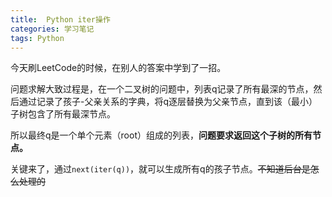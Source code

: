 ```yaml
---
title:  Python iter操作
categories: 学习笔记
tags: Python
---
```






今天刷LeetCode的时候，在别人的答案中学到了一招。

问题求解大致过程是，在一个二叉树的问题中，列表q记录了所有最深的节点，然后通过记录了孩子-父亲关系的字典，将q逐层替换为父亲节点，直到该（最小）子树包含了所有最深节点。

所以最终q是一个单个元素（root）组成的列表，**问题要求返回这个子树的所有节点。**

关键来了，通过`next(iter(q))`，就可以生成所有q的孩子节点。~~不知道后台是怎么处理的~~


